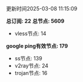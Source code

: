 更新时间2025-03-08 11:15:09

**总订阅: 22**
**总节点: 5609**
- vless节点: 14

**google ping有效节点: 179**
- ss节点: 139
- v2ray节点: 24
- trojan节点: 16
